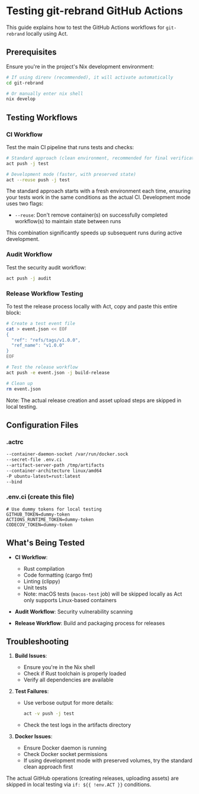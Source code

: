 # Testing git-rebrand GitHub Actions

This guide explains how to test the GitHub Actions workflows for `git-rebrand` locally using Act.

## Prerequisites

Ensure you're in the project's Nix development environment:

```bash
# If using direnv (recommended), it will activate automatically
cd git-rebrand

# Or manually enter nix shell
nix develop
```

## Testing Workflows

### CI Workflow

Test the main CI pipeline that runs tests and checks:

```bash
# Standard approach (clean environment, recommended for final verification)
act push -j test

# Development mode (faster, with preserved state)
act --reuse push -j test
```

The standard approach starts with a fresh environment each time, ensuring your tests work in the same conditions as the actual CI. Development mode uses two flags:

- `--reuse`: Don't remove container(s) on successfully completed workflow(s) to maintain state between runs

This combination significantly speeds up subsequent runs during active development.

### Audit Workflow

Test the security audit workflow:

```bash
act push -j audit
```

### Release Workflow Testing

To test the release process locally with Act, copy and paste this entire block:

```bash
# Create a test event file
cat > event.json << EOF
{
  "ref": "refs/tags/v1.0.0",
  "ref_name": "v1.0.0"
}
EOF

# Test the release workflow
act push -e event.json -j build-release

# Clean up
rm event.json
```

Note: The actual release creation and asset upload steps are skipped in local testing.

## Configuration Files

### .actrc

```bash
--container-daemon-socket /var/run/docker.sock
--secret-file .env.ci
--artifact-server-path /tmp/artifacts
--container-architecture linux/amd64
-P ubuntu-latest=rust:latest
--bind
```

### .env.ci (create this file)

```env
# Use dummy tokens for local testing
GITHUB_TOKEN=dummy-token
ACTIONS_RUNTIME_TOKEN=dummy-token
CODECOV_TOKEN=dummy-token
```

## What's Being Tested

- **CI Workflow**: 
  - Rust compilation
  - Code formatting (cargo fmt)
  - Linting (clippy)
  - Unit tests
  - Note: macOS tests (`macos-test` job) will be skipped locally as Act only supports Linux-based containers

- **Audit Workflow**: Security vulnerability scanning
- **Release Workflow**: Build and packaging process for releases

## Troubleshooting

1. **Build Issues**:
   - Ensure you're in the Nix shell
   - Check if Rust toolchain is properly loaded
   - Verify all dependencies are available

2. **Test Failures**:
   - Use verbose output for more details:
     ```bash
     act -v push -j test
     ```
   - Check the test logs in the artifacts directory

3. **Docker Issues**:
   - Ensure Docker daemon is running
   - Check Docker socket permissions
   - If using development mode with preserved volumes, try the standard clean approach first

The actual GitHub operations (creating releases, uploading assets) are skipped in local testing via `if: ${{ !env.ACT }}` conditions.
